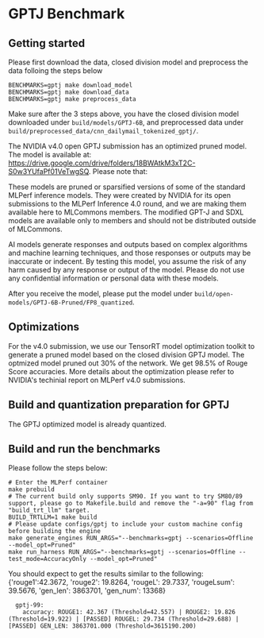 # GPTJ Benchmark

## Getting started

Please first download the data, closed division model and preprocess the data folloing the steps below
```
BENCHMARKS=gptj make download_model
BENCHMARKS=gptj make download_data
BENCHMARKS=gptj make preprocess_data
```
Make sure after the 3 steps above, you have the closed division model downloaded under `build/models/GPTJ-6B`, and preprocessed data under `build/preprocessed_data/cnn_dailymail_tokenized_gptj/`.

The NVIDIA v4.0 open GPTJ submission has an optimized pruned model. The model is available at: https://drive.google.com/drive/folders/18BWAtkM3xT2C-S0w3YUfaPf01VeTwgSQ. Please note that:

These models are pruned or sparsified versions of some of the standard MLPerf inference models. They were created by NVIDIA for its open submissions to the MLPerf Inference 4.0 round, and we are making them available here to MLCommons members. The modified GPT-J and SDXL models are available only to members and should not be distributed outside of MLCommons.

AI models generate responses and outputs based on complex algorithms and machine learning techniques, and those responses or outputs may be inaccurate or indecent. By testing this model, you assume the risk of any harm caused by any response or output of the model. Please do not use any confidential information or personal data with these models.

After you receive the model, please put the model under `build/open-models/GPTJ-6B-Pruned/FP8_quantized`.

## Optimizations

For the v4.0 submission, we use our TensorRT model optimization toolkit to generate a pruned model based on the closed division GPTJ model. The optmized model pruned out 30% of the network. We get 98.5% of Rouge Score accuracies. More details about the optimization please refer to NVIDIA's techinial report on MLPerf v4.0 submissions.

## Build and quantization preparation for GPTJ

The GPTJ optimized model is already quantized.

## Build and run the benchmarks

Please follow the steps below:
```
# Enter the MLPerf container
make prebuild
# The current build only supports SM90. If you want to try SM80/89 support, please go to Makefile.build and remove the "-a=90" flag from "build_trt_llm" target.
BUILD_TRTLLM=1 make build
# Please update configs/gptj to include your custom machine config before building the engine
make generate_engines RUN_ARGS="--benchmarks=gptj --scenarios=Offline --model_opt=Pruned"
make run_harness RUN_ARGS="--benchmarks=gptj --scenarios=Offline --test_mode=AccuracyOnly --model_opt=Pruned"
```

You should expect to get the results similar to the following:
{'rouge1':42.3672, 'rouge2': 19.8264, 'rougeL': 29.7337, 'rougeLsum': 39.5676, 'gen_len': 3863701, 'gen_num': 13368}


```
  gptj-99:
    accuracy: ROUGE1: 42.367 (Threshold=42.557) | ROUGE2: 19.826 (Threshold=19.922) | [PASSED] ROUGEL: 29.734 (Threshold=29.688) | [PASSED] GEN_LEN: 3863701.000 (Threshold=3615190.200)
```
